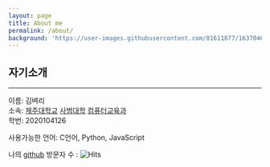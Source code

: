 ```yaml
---
layout: page
title: About me
permalink: /about/
background: 'https://user-images.githubusercontent.com/81611877/163704623-c7e23c59-d0b6-46b8-9557-d7e6b7cdfad1.jpg'
---
```


## 자기소개
------
이름: 김벼리   
소속: [제주대학교](https://www.jejunu.ac.kr/main) [사범대학](https://education.jejunu.ac.kr/) [컴퓨터교육과](https://educom.jejunu.ac.kr/)   
학번: 2020104126    

사용가능한 언어: C언어, Python, JavaScript

나의 [ github](https://github.com/kbr1946) 방문자 수 : 
![Hits](https://hits.seeyoufarm.com/api/count/incr/badge.svg?url=https%3A%2F%2Fgithub.com%2Fkbr1946&count_bg=%2379C83D&title_bg=%23555555&icon=&icon_color=%23E7E7E7&title=%EB%B0%A9%EB%AC%B8%EC%9E%90&edge_flat=true)

